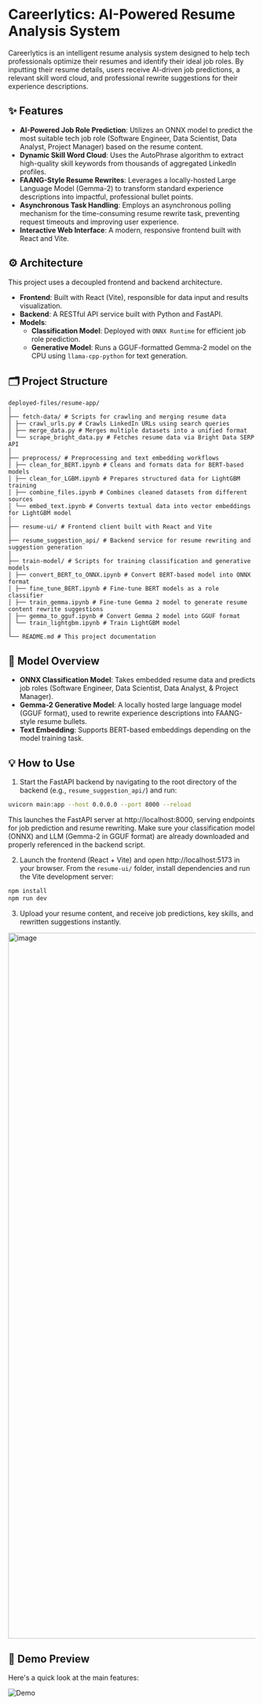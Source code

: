 # Careerlytics: AI-Powered Resume Analysis System

Careerlytics is an intelligent resume analysis system designed to help tech professionals optimize their resumes and identify their ideal job roles. By inputting their resume details, users receive AI-driven job predictions, a relevant skill word cloud, and professional rewrite suggestions for their experience descriptions.

## ✨ Features

* **AI-Powered Job Role Prediction**: Utilizes an ONNX model to predict the most suitable tech job role (Software Engineer, Data Scientist, Data Analyst, Project Manager) based on the resume content.
* **Dynamic Skill Word Cloud**: Uses the AutoPhrase algorithm to extract high-quality skill keywords from thousands of aggregated LinkedIn profiles.
* **FAANG-Style Resume Rewrites**: Leverages a locally-hosted Large Language Model (Gemma-2) to transform standard experience descriptions into impactful, professional bullet points.
* **Asynchronous Task Handling**: Employs an asynchronous polling mechanism for the time-consuming resume rewrite task, preventing request timeouts and improving user experience.
* **Interactive Web Interface**: A modern, responsive frontend built with React and Vite.

## ⚙️ Architecture

This project uses a decoupled frontend and backend architecture.

* **Frontend**: Built with React (Vite), responsible for data input and results visualization.
* **Backend**: A RESTful API service built with Python and FastAPI.
* **Models**:
    * **Classification Model**: Deployed with `ONNX Runtime` for efficient job role prediction.
    * **Generative Model**: Runs a GGUF-formatted Gemma-2 model on the CPU using `llama-cpp-python` for text generation.

## 🗂️ Project Structure
```
deployed-files/resume-app/
│
├── fetch-data/ # Scripts for crawling and merging resume data
│ ├── crawl_urls.py # Crawls LinkedIn URLs using search queries
│ ├── merge_data.py # Merges multiple datasets into a unified format
│ └── scrape_bright_data.py # Fetches resume data via Bright Data SERP API
│
├── preprocess/ # Preprocessing and text embedding workflows
│ ├── clean_for_BERT.ipynb # Cleans and formats data for BERT-based models
│ ├── clean_for_LGBM.ipynb # Prepares structured data for LightGBM training
│ ├── combine_files.ipynb # Combines cleaned datasets from different sources
│ └── embed_text.ipynb # Converts textual data into vector embeddings for LightGBM model
│
├── resume-ui/ # Frontend client built with React and Vite
│
├── resume_suggestion_api/ # Backend service for resume rewriting and suggestion generation
│
├── train-model/ # Scripts for training classification and generative models
│ ├── convert_BERT_to_ONNX.ipynb # Convert BERT-based model into ONNX format
│ ├── fine_tune_BERT.ipynb # Fine-tune BERT models as a role classifier
│ ├── train_gemma.ipynb # Fine-tune Gemma 2 model to generate resume content rewrite suggestions
│ ├── gemma_to_gguf.ipynb # Convert Gemma 2 model into GGUF format
│ └── train_lightgbm.ipynb # Train LightGBM model
│
└── README.md # This project documentation
```

## 🧠 Model Overview

* **ONNX Classification Model**: Takes embedded resume data and predicts job roles (Software Engineer, Data Scientist, Data Analyst, & Project Manager).
* **Gemma-2 Generative Model**: A locally hosted large language model (GGUF format), used to rewrite experience descriptions into FAANG-style resume bullets.
* **Text Embedding**: Supports BERT-based embeddings depending on the model training task.

## 💡 How to Use

1. Start the FastAPI backend by navigating to the root directory of the backend (e.g., `resume_suggestion_api/`) and run:

```bash
uvicorn main:app --host 0.0.0.0 --port 8000 --reload
```
This launches the FastAPI server at http://localhost:8000, serving endpoints for job prediction and resume rewriting.
Make sure your classification model (ONNX) and LLM (Gemma-2 in GGUF format) are already downloaded and properly referenced in the backend script.

2. Launch the frontend (React + Vite) and open http://localhost:5173 in your browser.
From the `resume-ui/` folder, install dependencies and run the Vite development server:
```bash
npm install
npm run dev
```

3. Upload your resume content, and receive job predictions, key skills, and rewritten suggestions instantly.
<img width="1438" alt="image" src="https://github.com/user-attachments/assets/1cc61f7b-e5c3-4b47-9803-a82fd70f00b3" />

## 🚀 Demo Preview
Here's a quick look at the main features:

![Demo](https://github.com/user-attachments/assets/21eda0b2-13cb-40e6-aa79-5975e0b92dd1)
